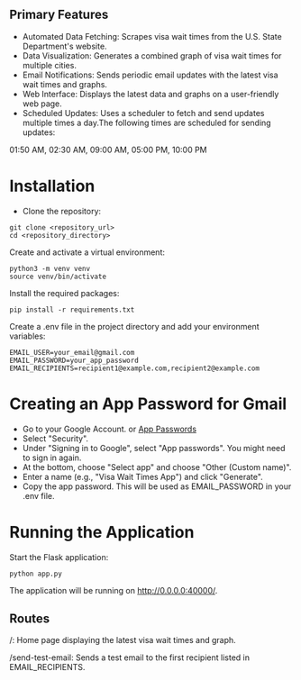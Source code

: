 ## Primary Features
* Automated Data Fetching: Scrapes visa wait times from the U.S. State Department's website.
* Data Visualization: Generates a combined graph of visa wait times for multiple cities.
* Email Notifications: Sends periodic email updates with the latest visa wait times and graphs.
* Web Interface: Displays the latest data and graphs on a user-friendly web page.
* Scheduled Updates: Uses a scheduler to fetch and send updates multiple times a day.The following times are scheduled for sending updates:

01:50 AM, 02:30 AM, 09:00 AM, 05:00 PM, 10:00 PM

# Installation
* Clone the repository:

```
git clone <repository_url>
cd <repository_directory>
```

Create and activate a virtual environment:

```
python3 -m venv venv
source venv/bin/activate
```

Install the required packages:

```
pip install -r requirements.txt
```

Create a .env file in the project directory and add your environment variables:

```
EMAIL_USER=your_email@gmail.com
EMAIL_PASSWORD=your_app_password
EMAIL_RECIPIENTS=recipient1@example.com,recipient2@example.com
```

# Creating an App Password for Gmail
* Go to your Google Account. or [App Passwords](https://myaccount.google.com/apppasswords)
* Select "Security".
* Under "Signing in to Google", select "App passwords". You might need to sign in again.
* At the bottom, choose "Select app" and choose "Other (Custom name)".
* Enter a name (e.g., "Visa Wait Times App") and click "Generate".
* Copy the app password. This will be used as EMAIL_PASSWORD in your .env file.


# Running the Application
Start the Flask application:
```
python app.py
```

The application will be running on http://0.0.0.0:40000/.

## Routes
/: Home page displaying the latest visa wait times and graph.


/send-test-email: Sends a test email to the first recipient listed in EMAIL_RECIPIENTS.
